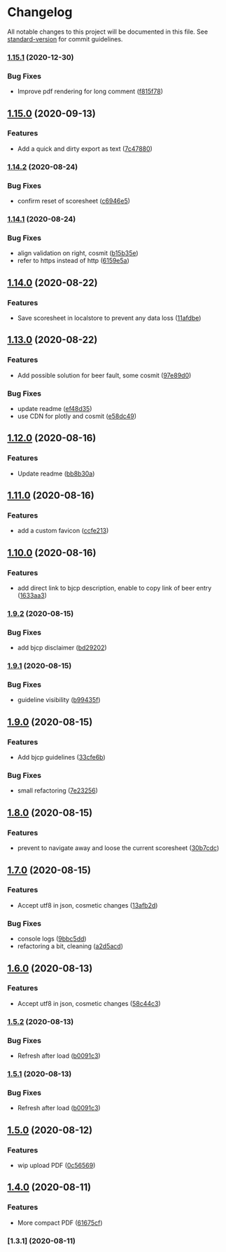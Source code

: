 # Changelog

All notable changes to this project will be documented in this file. See [standard-version](https://github.com/conventional-changelog/standard-version) for commit guidelines.

### [1.15.1](https://github.com/bdelbosc/beer-feedback/compare/v1.15.0...v1.15.1) (2020-12-30)


### Bug Fixes

* Improve pdf rendering for long comment ([f815f78](https://github.com/bdelbosc/beer-feedback/commit/f815f78bdbdb13c733e0590b821d1450fec63262))

## [1.15.0](https://github.com/bdelbosc/beer-feedback/compare/v1.14.2...v1.15.0) (2020-09-13)


### Features

* Add a quick and dirty export as text ([7c47880](https://github.com/bdelbosc/beer-feedback/commit/7c4788063398411419d4e1d2f329a518d01d18f7))

### [1.14.2](https://github.com/bdelbosc/beer-feedback/compare/v1.14.1...v1.14.2) (2020-08-24)


### Bug Fixes

* confirm reset of scoresheet ([c6946e5](https://github.com/bdelbosc/beer-feedback/commit/c6946e573301302828fbc2ba0b1935b79e2f8c7f))

### [1.14.1](https://github.com/bdelbosc/beer-feedback/compare/v1.14.0...v1.14.1) (2020-08-24)


### Bug Fixes

* align validation on right, cosmit ([b15b35e](https://github.com/bdelbosc/beer-feedback/commit/b15b35eb3b8bc7b97919d69f99344605b7f36cab))
* refer to https instead of http ([6159e5a](https://github.com/bdelbosc/beer-feedback/commit/6159e5ab99e9ab5c8a6bf5f2bc5fd8a166b4c119))

## [1.14.0](https://github.com/bdelbosc/beer-feedback/compare/v1.13.0...v1.14.0) (2020-08-22)


### Features

* Save scoresheet in localstore to prevent any data loss ([11afdbe](https://github.com/bdelbosc/beer-feedback/commit/11afdbe4b378d90065b900302b14393574302080))

## [1.13.0](https://github.com/bdelbosc/beer-feedback/compare/v1.12.0...v1.13.0) (2020-08-22)


### Features

* Add possible solution for beer fault, some cosmit ([97e89d0](https://github.com/bdelbosc/beer-feedback/commit/97e89d00d0c4cff41ea728839045a6685d002301))


### Bug Fixes

* update readme ([ef48d35](https://github.com/bdelbosc/beer-feedback/commit/ef48d35fecdce145cd109eaab1be3cb590b12ab4))
* use CDN for plotly and cosmit ([e58dc49](https://github.com/bdelbosc/beer-feedback/commit/e58dc49da846fe1e118ef353e13998411e750dd9))

## [1.12.0](https://github.com/bdelbosc/beer-feedback/compare/v1.11.0...v1.12.0) (2020-08-16)


### Features

* Update readme ([bb8b30a](https://github.com/bdelbosc/beer-feedback/commit/bb8b30a0e55a2f224992a58d30f0adef2739c22d))

## [1.11.0](https://github.com/bdelbosc/beer-feedback/compare/v1.10.0...v1.11.0) (2020-08-16)


### Features

* add a custom favicon ([ccfe213](https://github.com/bdelbosc/beer-feedback/commit/ccfe2138b0ec9090739eb8e7392ffaac3aa64f63))

## [1.10.0](https://github.com/bdelbosc/beer-feedback/compare/v1.9.2...v1.10.0) (2020-08-16)


### Features

* add direct link to bjcp description, enable to copy link of beer entry ([1633aa3](https://github.com/bdelbosc/beer-feedback/commit/1633aa3b7397646dea9eac8f5aa7657080463b12))

### [1.9.2](https://github.com/bdelbosc/beer-feedback/compare/v1.9.1...v1.9.2) (2020-08-15)


### Bug Fixes

* add bjcp disclaimer ([bd29202](https://github.com/bdelbosc/beer-feedback/commit/bd29202de0b2183281f94a3ad810b7537b8b6ae1))

### [1.9.1](https://github.com/bdelbosc/beer-feedback/compare/v1.9.0...v1.9.1) (2020-08-15)


### Bug Fixes

* guideline visibility ([b99435f](https://github.com/bdelbosc/beer-feedback/commit/b99435f1d068bbf5c3d3b35394c85b94c922f4c6))

## [1.9.0](https://github.com/bdelbosc/beer-feedback/compare/v1.8.0...v1.9.0) (2020-08-15)


### Features

* Add bjcp guidelines ([33cfe6b](https://github.com/bdelbosc/beer-feedback/commit/33cfe6b945ef8dd9230ff3431799c2dbb6223cf4))


### Bug Fixes

* small refactoring ([7e23256](https://github.com/bdelbosc/beer-feedback/commit/7e23256901dd6ac4c95adc27e76c1c1558a7139a))

## [1.8.0](https://github.com/bdelbosc/beer-feedback/compare/v1.7.0...v1.8.0) (2020-08-15)


### Features

* prevent to navigate away and loose the current scoresheet ([30b7cdc](https://github.com/bdelbosc/beer-feedback/commit/30b7cdc5578e0a0ce291747597531ecdd0d6d6be))

## [1.7.0](https://github.com/bdelbosc/beer-feedback/compare/v1.5.2...v1.7.0) (2020-08-15)


### Features

* Accept utf8 in json, cosmetic changes ([13afb2d](https://github.com/bdelbosc/beer-feedback/commit/13afb2d3cb6eef74a8c826ce4c1895ebe855a51d))


### Bug Fixes

* console logs ([9bbc5dd](https://github.com/bdelbosc/beer-feedback/commit/9bbc5dd0b2041f08d0553e566a71bafb76de3e88))
* refactoring a bit, cleaning ([a2d5acd](https://github.com/bdelbosc/beer-feedback/commit/a2d5acd825995ff816d5c5af2af81ac0c8fe635d))

## [1.6.0](https://github.com/bdelbosc/beer-feedback/compare/v1.5.2...v1.6.0) (2020-08-13)


### Features

* Accept utf8 in json, cosmetic changes ([58c44c3](https://github.com/bdelbosc/beer-feedback/commit/58c44c34fae624906c3b37870116f57e63cd4bd5))

### [1.5.2](https://github.com/bdelbosc/beer-feedback/compare/v1.5.0...v1.5.2) (2020-08-13)


### Bug Fixes

* Refresh after load ([b0091c3](https://github.com/bdelbosc/beer-feedback/commit/b0091c3326ddb3d8be3532d347b6071ce80026c8))

### [1.5.1](https://github.com/bdelbosc/beer-feedback/compare/v1.5.0...v1.5.1) (2020-08-13)


### Bug Fixes

* Refresh after load ([b0091c3](https://github.com/bdelbosc/beer-feedback/commit/b0091c3326ddb3d8be3532d347b6071ce80026c8))

## [1.5.0](https://github.com/bdelbosc/beer-feedback/compare/v1.4.0...v1.5.0) (2020-08-12)


### Features

* wip upload PDF ([0c56569](https://github.com/bdelbosc/beer-feedback/commit/0c565691e4e20045aa6837c7e4f910e3cad2d4a8))

## [1.4.0](https://github.com/bdelbosc/beer-feedback/compare/v1.3.1...v1.4.0) (2020-08-11)


### Features

* More compact PDF ([61675cf](https://github.com/bdelbosc/beer-feedback/commit/61675cf4433cf8850ce3bf4846c99a91ef5a5c47))

### [1.3.1] (2020-08-11)
